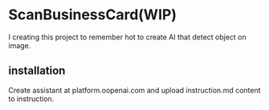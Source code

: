 # ScanBusinessCard(WIP)
I creating this project to remember hot to create AI that detect object on image.
## installation
Create assistant at platform.oopenai.com and upload instruction.md content to instruction.

